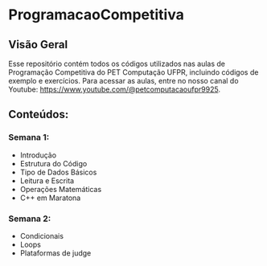 # ProgramacaoCompetitiva

## Visão Geral
Esse repositório contém todos os códigos utilizados nas aulas de Programação Competitiva do PET Computação UFPR, incluindo códigos de exemplo e exercícios. Para acessar as aulas, entre no nosso canal do Youtube: https://www.youtube.com/@petcomputacaoufpr9925.

## Conteúdos:
### Semana 1:
- Introdução
- Estrutura do Código
- Tipo de Dados Básicos
- Leitura e Escrita
- Operações Matemáticas
- C++ em Maratona

### Semana 2:
- Condicionais
- Loops
- Plataformas de judge
